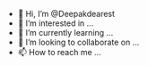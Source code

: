 - 👋 Hi, I’m @Deepakdearest
- 👀 I’m interested in ...
- 🌱 I’m currently learning ...
- 💞️ I’m looking to collaborate on ...
- 📫 How to reach me ...

<!---
Deepakdearest/Deepakdearest is a ✨ special ✨ repository because its `README.md` (this file) appears on your GitHub profile.
You can click the Preview link to take a look at your changes.
--->
